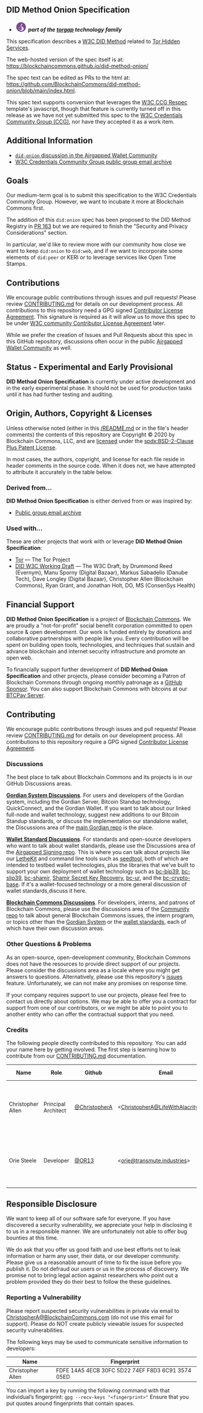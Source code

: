 ## DID Method Onion Specification

- <img src="https://raw.githubusercontent.com/BlockchainCommons/torgap/master/images/logos/torgap.png" width=30 valign="bottom"> **_part of the [torgap](https://github.com/BlockchainCommons/torgap/blob/master/README.md) technology family_**

This specification describes a [W3C DID Method](https://www.w3.org/TR/did-core/#dfn-did-methods) related to [Tor Hidden Services](https://2019.www.torproject.org/docs/onion-services).

The web-hosted version of the spec itself is at: https://blockchaincommons.github.io/did-method-onion/

The spec text can be edited as PRs to the html at: https://github.com/BlockchainCommons/did-method-onion/blob/main/index.html.

This spec text supports conversion that leverages the [W3C CCG Respec](https://github.com/w3c/respec) template's javascript, though that feature is currently turned off in this release as we have not yet submitted this spec to the [W3C Credentials Community Group (CCG)](https://w3c-ccg.github.io), nor have they accepted it as a work item.

## Additional Information

- [`did-onion` discussion in the Airgapped Wallet Community](https://github.com/BlockchainCommons/Airgapped-Wallet-Community/discussions/35)
- [W3C Credentials Community Group public group email archive](https://lists.w3.org/Archives/Public/public-credentials/)

## Goals

Our medium-term goal is to submit this specification to the W3C Credentials Community Group. However, we want to incubate it more at Blockchain Commons first.

The addition of this `did:onion` spec has been proposed to the DID Method Registry in [PR 163](https://github.com/w3c/did-spec-registries/pull/163) but we are required to finish the "Security and Privacy Considerations" section.

In particular, we'd like to review more with our community how close we want to keep `did:onion` to `did:web`, and if we want to incorporate some elements of `did:peer` or KERI or to leverage services like Open Time Stamps.

## Contributions

We encourage public contributions through issues and pull requests! Please review [CONTRIBUTING.md](./CONTRIBUTING.md) for details on our development process. All contributions to this repository need a GPG signed [Contributor License Agreement](./CLA.md). This signature is required as it will allow us to move this spec to be under [W3C community Contributor License Agreement](https://www.w3.org/community/about/process/cla/) later.

While we prefer the creation of Issues and Pull Requests about this spec in this GitHub repository, discussions often occur in the public [Airgapped Wallet Community](https://github.com/BlockchainCommons/Airgapped-Wallet-Community/discussions/35) as well.

## Status - Experimental and Early Provisional

**DID Method Onion Specification** is currently under active development and in the early experimental phase. It should not be used for production tasks until it has had further testing and auditing.

## Origin, Authors, Copyright & Licenses

Unless otherwise noted (either in this [/README.md](./README.md) or in the file's header comments) the contents of this repository are Copyright © 2020 by Blockchain Commons, LLC, and are [licensed](./LICENSE) under the [spdx:BSD-2-Clause Plus Patent License](https://spdx.org/licenses/BSD-2-Clause-Patent.html).

In most cases, the authors, copyright, and license for each file reside in header comments in the source code. When it does not, we have attempted to attribute it accurately in the table below.

### Derived from…

**DID Method Onion Specification** is either derived from or was inspired by:

- [Public group email archive](https://lists.w3.org/Archives/Public/public-credentials/)

### Used with…

These are other projects that work with or leverage **DID Method Onion Specification**:

- [Tor](https://www.torproject.org/) — The Tor Project
- [DID W3C Working Draft](https://www.w3.org/TR/did-core/) — The W3C Draft, by Drummond Reed (Evernym), Manu Sporny (Digital Bazaar), Markus Sabadello (Danube Tech), Dave Longley (Digital Bazaar), Christopher Allen (Blockchain Commons), Ryan Grant, and Jonathan Holt, DO, MS (ConsenSys Health)

## Financial Support

**DID Method Onion Specification** is a project of [Blockchain Commons](https://www.blockchaincommons.com/). We are proudly a "not-for-profit" social benefit corporation committed to open source & open development. Our work is funded entirely by donations and collaborative partnerships with people like you. Every contribution will be spent on building open tools, technologies, and techniques that sustain and advance blockchain and internet security infrastructure and promote an open web.

To financially support further development of **DID Method Onion Specification** and other projects, please consider becoming a Patron of Blockchain Commons through ongoing monthly patronage as a [GitHub Sponsor](https://github.com/sponsors/BlockchainCommons). You can also support Blockchain Commons with bitcoins at our [BTCPay Server](https://btcpay.blockchaincommons.com/).

## Contributing

We encourage public contributions through issues and pull requests! Please review [CONTRIBUTING.md](./CONTRIBUTING.md) for details on our development process. All contributions to this repository require a GPG signed [Contributor License Agreement](./CLA.md).

### Discussions

The best place to talk about Blockchain Commons and its projects is in our GitHub Discussions areas.

[**Gordian System Discussions**](https://github.com/BlockchainCommons/Gordian/discussions). For users and developers of the Gordian system, including the Gordian Server, Bitcoin Standup technology, QuickConnect, and the Gordian Wallet. If you want to talk about our linked full-node and wallet technology, suggest new additions to our Bitcoin Standup standards, or discuss the implementation our standalone wallet, the Discussions area of the [main Gordian repo](https://github.com/BlockchainCommons/Gordian) is the place.

[**Wallet Standard Discussions**](https://github.com/BlockchainCommons/AirgappedSigning/discussions). For standards and open-source developers who want to talk about wallet standards, please use the Discussions area of the [Airgapped Signing repo](https://github.com/BlockchainCommons/AirgappedSigning). This is where you can talk about projects like our [LetheKit](https://github.com/BlockchainCommons/bc-lethekit) and command line tools such as [seedtool](https://github.com/BlockchainCommons/bc-seedtool-cli), both of which are intended to testbed wallet technologies, plus the libraries that we've built to support your own deployment of wallet technology such as [bc-bip39](https://github.com/BlockchainCommons/bc-bip39), [bc-slip39](https://github.com/BlockchainCommons/bc-slip39), [bc-shamir](https://github.com/BlockchainCommons/bc-shamir), [Shamir Secret Key Recovery](https://github.com/BlockchainCommons/bc-sskr), [bc-ur](https://github.com/BlockchainCommons/bc-ur), and the [bc-crypto-base](https://github.com/BlockchainCommons/bc-crypto-base). If it's a wallet-focused technology or a more general discussion of wallet standards,discuss it here.

[**Blockchain Commons Discussions**](https://github.com/BlockchainCommons/Community/discussions). For developers, interns, and patrons of Blockchain Commons, please use the discussions area of the [Community repo](https://github.com/BlockchainCommons/Community) to talk about general Blockchain Commons issues, the intern program, or topics other than the [Gordian System](https://github.com/BlockchainCommons/Gordian/discussions) or the [wallet standards](https://github.com/BlockchainCommons/AirgappedSigning/discussions), each of which have their own discussion areas.

### Other Questions & Problems

As an open-source, open-development community, Blockchain Commons does not have the resources to provide direct support of our projects. Please consider the discussions area as a locale where you might get answers to questions. Alternatively, please use this repository's [issues](./issues) feature. Unfortunately, we can not make any promises on response time.

If your company requires support to use our projects, please feel free to contact us directly about options. We may be able to offer you a contract for support from one of our contributors, or we might be able to point you to another entity who can offer the contractual support that you need.

### Credits

The following people directly contributed to this repository. You can add your name here by getting involved. The first step is learning how to contribute from our [CONTRIBUTING.md](./CONTRIBUTING.md) documentation.

| Name              | Role                | Github                                           | Email                                 | GPG Fingerprint                                   |
| ----------------- | ------------------- | ------------------------------------------------ | ------------------------------------- | ------------------------------------------------- |
| Christopher Allen | Principal Architect | [@ChristopherA](https://github.com/ChristopherA) | \<ChristopherA@LifeWithAlacrity.com\> | FDFE 14A5 4ECB 30FC 5D22 74EF F8D3 6C91 3574 05ED |
| Orie Steele       | Developer           | [@OR13](https://github.com/OR13)                 | \<orie@transmute.industries\>         | 3BCA C9A8 82DE FE70 3FD5 2079 E9CB 06E7 1794 A713 |

## Responsible Disclosure

We want to keep all of our software safe for everyone. If you have discovered a security vulnerability, we appreciate your help in disclosing it to us in a responsible manner. We are unfortunately not able to offer bug bounties at this time.

We do ask that you offer us good faith and use best efforts not to leak information or harm any user, their data, or our developer community. Please give us a reasonable amount of time to fix the issue before you publish it. Do not defraud our users or us in the process of discovery. We promise not to bring legal action against researchers who point out a problem provided they do their best to follow the these guidelines.

### Reporting a Vulnerability

Please report suspected security vulnerabilities in private via email to ChristopherA@BlockchainCommons.com (do not use this email for support). Please do NOT create publicly viewable issues for suspected security vulnerabilities.

The following keys may be used to communicate sensitive information to developers:

| Name              | Fingerprint                                       |
| ----------------- | ------------------------------------------------- |
| Christopher Allen | FDFE 14A5 4ECB 30FC 5D22 74EF F8D3 6C91 3574 05ED |

You can import a key by running the following command with that individual’s fingerprint: `gpg --recv-keys "<fingerprint>"` Ensure that you put quotes around fingerprints that contain spaces.
